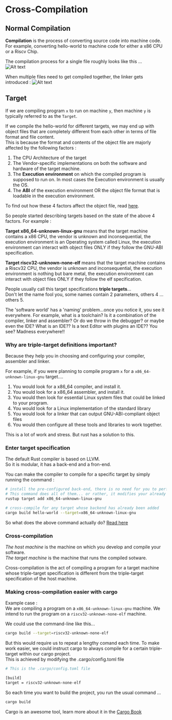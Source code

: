 # Cross-Compilation

## Normal Compilation
**Compilation** is the process of converting source code into machine code. For example, converting hello-world to machine code for either a x86 CPU or a Riscv Chip.  

The compilation process for a single file roughly looks like this ...  
![Alt text](img/compilation.png)


When multiple files need to get compiled together, the linker gets introduced : 
![Alt text](img/compilation_with_linking.png)  


## Target 

If we are compiling program `x` to run on machine `y`, then machine `y` is typically referred to as the `Target`.  

If we compile the hello-world for different targets, we may end up with object files that are completely different from each other in terms of file format and file content.  
This is because the format and contents of the object file are majorly affected by the following factors : 
1. The CPU Architecture of the target
2. The Vendor-specific implementations on both the software and hardware of the target machine.  
3. The **Execution environment** on which the compiled program is supposed to run on. In most cases the Execution environment is usually the OS.
4. The **ABI** of the execution environment OR the object file format that is loadable in the execution environment. 


To find out how these 4 factors affect the object file, read [here](/src/misc/target_factors.md).


So people started describing targets based on the state of the above 4 factors. For example :  

**Target x86_64-unknown-linux-gnu** means that the target machine contains a x86 CPU, the vendor is unknown and inconsequential, the execution environment is an Operating system called Linux, the execution environment can interact with object files ONLY if they follow the GNU-ABI specification.  

**Target riscv32-unknown-none-elf** means that the target machine contains a Riscv32 CPU, the vendor is unknown and inconsequential, the execution environment is nothing but bare metal, the execution environment can interact with object files ONLY if they follow the elf specification.  


People usually call this target specifications **triple targets**...  
Don't let the name fool you, some names contain 2 parameters, others 4 ... others 5.  

The 'software world' has a 'naming' problem...once you notice it, you see it everywhere. For example, what is a toolchain? Is it a combination of the compiler, linker and assembler? Or do we throw in the debugger? or maybe even the IDE? What is an IDE?? Is a text Editor with plugins an IDE?? You see? Madness everywhere!!


### Why are triple-target definitions important?  
Because they help you in choosing and configuring your compiler, assembler and linker.  

For example, if you were planning to compile program `x` for a `x86_64-unknown-linux-gnu` target....
1. You would look for a x86_64 compiler, and install it.
2. You would look for a x86_64 assembler, and install it. 
3. You would then look for essential Linux system files that could be linked to your program. 
4. You would look for a Linux implementation of the standard library
5. You would look for a linker that can output GNU-ABI-compliant object files
6. You would then configure all these tools and libraries to work together.  

This is a lot of work and stress. But rust has a solution to this.  


### Enter target specification  
The default Rust compiler is based on LLVM.  
So it is modular, it has a back-end and a fron-end.  

You can make the compiler to compile for a specific target by simply running the command : 
```bash
# install the pre-configured back-end, there is no need for you to perform the 6 steps mentioned above
# This command does all of them... or rather, it modifies your already existing LLVM toolchain  
rustup target add x86_64-unknown-linux-gnu 

# cross-compile for any target whose backend has already been added
cargo build hello-world --target=x86_64-unknown-linux-gnu  
```  

So what does the above command actually do?  [Read here](../../misc/rustup_target_add.md)

### Cross-compilation  
*The host machine* is the machine on which you develop and compile your software.  
*The target machine* is the machine that runs the compiled sotware.  


Cross-compilation is the act of compiling a program for a target machine whose triple-target specification is different from the triple-target specification of the host machine.  


### Making cross-compilation easier with cargo  

Example case :  
We are compiling a program on a `x86_64-unknown-linux-gnu` machine. We intend to run the program on a `riscv32-unknown-none-elf` machine.  

We could use the command-line like this... 
```bash
cargo build --target=riscv32-unknown-none-elf  
```  
But this would require us to repeat a lengthy comand each time. To make work easier, we could instruct cargo to always compile for a certain triple-target within our cargo project.  
This is achieved by modifying the .cargo/config.toml file

```bash
# This is the .cargo/config.toml file

[build]
target = riscv32-unknown-none-elf
```  

So each time you want to build the project, you run the usual command ...
```bash
cargo build
```  

Cargo is an awesome tool, learn more about it in the [Cargo Book][cargo-official-book]


[cargo-official-book]: https://doc.rust-lang.org/cargo/





